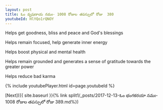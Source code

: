 ```yaml
---
layout: post
title: ఓం వృషణాయ నమః- 1008 రోజుల తపస్సులో రోజు  380
youtubeId: HlYQo1rQNOY
---
```

 
 
Helps get goodness, bliss and peace and God's blessings
 
Helps remain focused, help generate inner energy 
 
Helps boost physical and mental health 
 
Helps remain grounded and generates a sense of gratitude towards the greater power 
 
Helps reduce bad karma
 
 
 
 


{% include youtubePlayer.html id=page.youtubeId %}
 
[Next]({{ site.baseurl }}{% link  split1/_posts/2017-12-13-ఓం భంగకరయా నమః- 1008 రోజుల తపస్సులో రోజు  389.md%})
 
